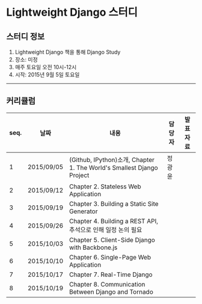 # Lightweight Django 스터디

## 스터디 정보

1. Lightweight Django 책을 통해 Django Study
2. 장소: 미정
3. 매주 토요일 오전 10시-12시
4. 시작: 2015년 9월 5일 토요일

---

## 커리큘럼

seq.|날짜|내용|담당자|발표자료
---|---|---|---|---
1|2015/09/05|(Github, IPython)소개, Chapter 1. The World's Smallest Django Project|정광윤|
2|2015/09/12|Chapter 2. Stateless Web Application||
3|2015/09/19|Chapter 3. Building a Static Site Generator||
4|2015/09/26|Chapter 4. Building a REST API, 추석으로 인해 일정 논의 필요||
5|2015/10/03|Chapter 5. Client-Side Django with Backbone.js||
6|2015/10/10|Chapter 6. Single-Page Web Application||
7|2015/10/17|Chapter 7. Real-Time Django||
8|2015/10/19|Chapter 8. Communication Between Django and Tornado||
